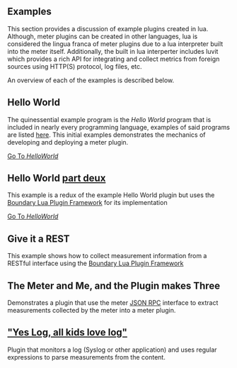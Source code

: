 Examples
--------

This section provides a discussion of example plugins created in lua. Although, meter plugins can be created in other languages, lua is considered the lingua franca of meter plugins due to a lua interpreter built into the meter itself. Additionally, the built in lua interperter includes luvit which provides a rich API for integrating and collect metrics from foreign sources using HTTP(S) protocol, log files, etc.

An overview of each of the examples is described below.

## Hello World

The quinessential example program is the _Hello World_ program that is included in nearly every programming language, examples of said programs are listed [here](http://en.wikipedia.org/wiki/List_of_Hello_world_program_examples). This initial examples demonstrates the mechanics of developing and deploying a meter plugin.

[Go To _HelloWorld_](example-hello-world.md)

## Hello World [part deux](http://en.wikipedia.org/wiki/Hot_Shots!_Part_Deux)

This example is a redux of the example Hello World plugin but uses the [Boundary Lua Plugin Framework](framework.md) for its implementation

[Go To _HelloWorld_](example-hello-world2.md)

## Give it a REST

This example shows how to collect measurement information from a RESTful interface using the [Boundary Lua Plugin Framework](framework.md)

## The Meter and Me, and the Plugin makes Three

Demonstrates a plugin that use the meter [JSON RPC](http://en.wikipedia.org/wiki/JSON-RPC) interface to extract measurements collected by the meter into a meter plugin.

## ["Yes Log, all kids love log"](http://nicktoons.nick.com/videos/clip/stimpys-big-day-log-song-1.html)

Plugin that monitors a log (Syslog or other application) and uses regular expressions to parse measurements from the content.